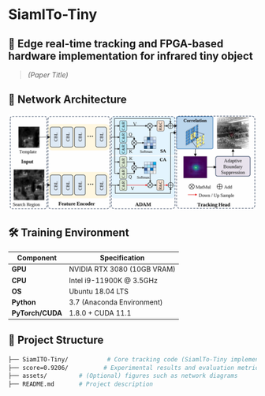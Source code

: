# SiamlTo-Tiny

## 📄 **Edge real-time tracking and FPGA-based hardware implementation for infrared tiny object**
> *(Paper Title)*

## 🧠 Network Architecture
![Network Architecture](architecture.jpg)

## 🛠️ Training Environment  
| Component             | Specification               |
|------------------|-------------------------------|
| **GPU**          | NVIDIA RTX 3080 (10GB VRAM)   |
| **CPU**          | Intel i9-11900K @ 3.5GHz      |
| **OS**      | Ubuntu 18.04 LTS              |
| **Python**       | 3.7 (Anaconda Environment)   |
| **PyTorch/CUDA** | 1.8.0 + CUDA 11.1             |

## 📁 Project Structure
```bash
├── SiamITO-Tiny/           # Core tracking code (SiamlTo-Tiny implementation)
├── score=0.9206/          # Experimental results and evaluation metrics
├── assets/         # (Optional) figures such as network diagrams
├── README.md       # Project description

